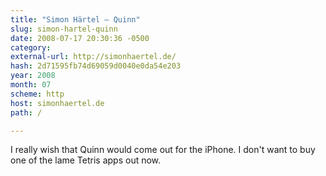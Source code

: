```yaml
---
title: "Simon Härtel — Quinn"
slug: simon-hartel-quinn
date: 2008-07-17 20:30:36 -0500
category: 
external-url: http://simonhaertel.de/
hash: 2d71595fb74d69059d0040e0da54e203
year: 2008
month: 07
scheme: http
host: simonhaertel.de
path: /

---
```


I really wish that Quinn would come out for the iPhone. I don't want to buy one of the lame Tetris apps out now. 
